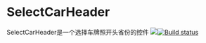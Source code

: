 # SelectCarHeader

SelectCarHeader是一个选择车牌照开头省份的控件
[![](https://jitpack.io/v/shiwentao666/SelectCarHeader.svg)](https://jitpack.io/#shiwentao666/SelectCarHeader)[![Build status](https://ci.appveyor.com/api/projects/status/ewutryrubo5i23yi/branch/master?svg=true)](https://ci.appveyor.com/project/shiwentao666/selectcarheader/branch/master)


